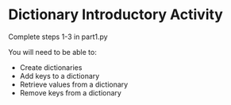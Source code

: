 # Dictionary Introductory Activity
Complete steps 1-3 in part1.py

You will need to be able to:
- Create dictionaries
- Add keys to a dictionary
- Retrieve values from a dictionary
- Remove keys from a dictionary